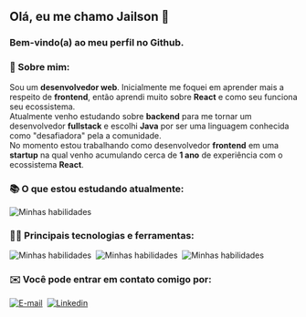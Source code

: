 ## Olá, eu me chamo Jailson 👋
### Bem-vindo(a) ao meu perfil no Github.

### 📖 Sobre mim: 
Sou um **desenvolvedor web**. Inicialmente me foquei em aprender mais a respeito de **frontend**, então aprendi muito sobre **React** e como seu funciona seu ecossistema.  
Atualmente venho estudando sobre **backend** para me tornar um desenvolvedor **fullstack** e escolhi **Java** por ser uma linguagem conhecida como "desafiadora" pela a comunidade.  
No momento estou trabalhando como desenvolvedor **frontend** em uma **startup** na qual venho acumulando cerca de **1 ano** de experiência com o ecossistema **React**.

### 📚 O que estou estudando atualmente: 
![Minhas habilidades](https://skillicons.dev/icons?i=java,spring,postgres,mongodb&theme=dark)

### 👨‍💻 Principais tecnologias e ferramentas: 
![Minhas habilidades](https://skillicons.dev/icons?i=html,css,javascript,typescript,sass&theme=dark)&nbsp;
![Minhas habilidades](https://skillicons.dev/icons?i=react,emotion,redux,next,bash&theme=dark)&nbsp;
![Minhas habilidades](https://skillicons.dev/icons?i=vscode,vite,vim,git&theme=dark)

### ✉️ Você pode entrar em contato comigo por:
[![E-mail](https://img.shields.io/badge/Gmail-D14836?style=for-the-badge&logo=gmail&logoColor=white)](mailto:jailsonp.lima03@gmail.com)&nbsp;&nbsp;[![Linkedin](https://img.shields.io/badge/LinkedIn-0077B5?style=for-the-badge&logo=linkedin&logoColor=white)](https://www.linkedin.com/in/jailsonplima/)

<!--
**JailsonPLima/JailsonPLima** is a ✨ _special_ ✨ repository because its `README.md` (this file) appears on your GitHub profile.

Here are some ideas to get you started:

- 🔭 I’m currently working on ...
- 🌱 I’m currently learning ...
- 👯 I’m looking to collaborate on ...
- 🤔 I’m looking for help with ...
- 💬 Ask me about ...
- 📫 How to reach me: ...
- 😄 Pronouns: ...
- ⚡ Fun fact: ...
-->
